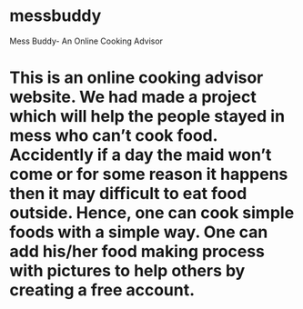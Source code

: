 # messbuddy
Mess Buddy- An Online Cooking Advisor
# This is an online cooking advisor website. We had made a project which will help the people stayed in mess who can’t cook food. Accidently if a day the maid won’t come or for some reason it happens then it may difficult to eat food outside. Hence, one can cook simple foods with a simple way. One can add his/her food making process with pictures to help others by creating a free account.
